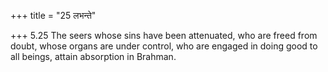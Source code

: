 +++
title = "25 लभन्ते"

+++
5.25 The seers whose sins have been attenuated, who are freed from
doubt, whose organs are under control, who are engaged in doing good to
all beings, attain absorption in Brahman.

